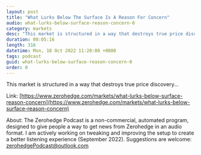 ```yaml
---
layout: post
title: "What Lurks Below The Surface Is A Reason For Concern"
audio: what-lurks-below-surface-reason-concern-0
category: markets
desc: "This market is structured in a way that destroys true price discovery..."
duration: 00:05:16
length: 316
datetime: Mon, 10 Oct 2022 11:20:00 +0000
tags: podcast
guid: what-lurks-below-surface-reason-concern-0
order: 0
---
```

This market is structured in a way that destroys true price discovery...

Link: [https://www.zerohedge.com/markets/what-lurks-below-surface-reason-concern](https://www.zerohedge.com/markets/what-lurks-below-surface-reason-concern)

About: The Zerohedge Podcast is a non-commercial, automated program, designed to give people a way to get news from Zerohedge in an audio format.  I am actively working on tweaking and improving the setup to create a better listening experience (September 2022).  Suggestions are welcome: [zerohedgePodcast@outlook.com](mailto:zerohedgePodcast@outlook.com)